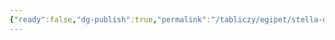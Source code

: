 ```yaml
---
{"ready":false,"dg-publish":true,"permalink":"/tabliczy/egipet/stella-dzheta-czarya-zmej/","dgPassFrontmatter":true}
---
```



